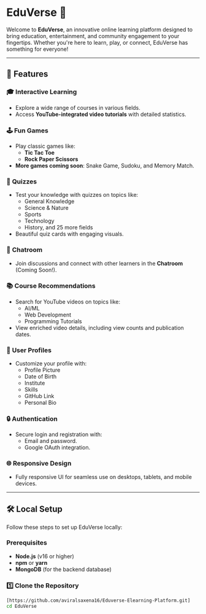 # EduVerse 🌟

Welcome to **EduVerse**, an innovative online learning platform designed to bring education, entertainment, and community engagement to your fingertips. Whether you're here to learn, play, or connect, EduVerse has something for everyone!

---

## 🚀 Features

### 🎓 **Interactive Learning**
- Explore a wide range of courses in various fields.
- Access **YouTube-integrated video tutorials** with detailed statistics.

### 🕹️ **Fun Games**
- Play classic games like:
  - **Tic Tac Toe**
  - **Rock Paper Scissors**
- **More games coming soon**: Snake Game, Sudoku, and Memory Match.

### 🧠 **Quizzes**
- Test your knowledge with quizzes on topics like:
  - General Knowledge
  - Science & Nature
  - Sports
  - Technology
  - History, and 25 more fields
- Beautiful quiz cards with engaging visuals.

### 💬 **Chatroom**
- Join discussions and connect with other learners in the **Chatroom** (Coming Soon!).

### 📚 **Course Recommendations**
- Search for YouTube videos on topics like:
  - AI/ML
  - Web Development
  - Programming Tutorials
- View enriched video details, including view counts and publication dates.

### 👤 **User Profiles**
- Customize your profile with:
  - Profile Picture
  - Date of Birth
  - Institute
  - Skills
  - GitHub Link
  - Personal Bio

### 🔒 **Authentication**
- Secure login and registration with:
  - Email and password.
  - Google OAuth integration.

### 🌐 **Responsive Design**
- Fully responsive UI for seamless use on desktops, tablets, and mobile devices.

---

## 🛠️ Local Setup

Follow these steps to set up EduVerse locally:

### Prerequisites
- **Node.js** (v16 or higher)
- **npm** or **yarn**
- **MongoDB** (for the backend database)

### 1️⃣ Clone the Repository
```bash
[https://github.com/aviralsaxena16/Eduverse-Elearning-Platform.git]
cd EduVerse
